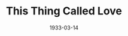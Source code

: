 ---
title: This Thing Called Love
date: 1933-03-14
closing_date:
layout: productions
playbill:
Theatre: Theatre Jacksonville
cast:
- Harry Bertrand: Charles W. Crooke
- Ann Marvin: Elizabeth Edwards
- Normie DeWitt: Karst Connell
- Fred Garrett: Lawrence Case
- Marie: Lydia Hodges
- Dolly Garrett: Nadine Colson
- Dumary: Paul Delgado
- Miss Alvaraz: Pearl DeMent
- Florence Bertrand: Sara Clark Kelly
- Tice Collins: William DeHoff
crew:
- Director:
  - Charles F. Hopkins, Jr.
- Scenery:
  - Bill Petrie
  - Ernestine Tyler
- Props: Mrs. R.R. Killinger
understudies:
orchestra:
---